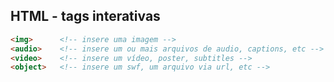 ##  HTML - tags interativas

```html
<img>      <!-- insere uma imagem -->
<audio>    <!-- insere um ou mais arquivos de audio, captions, etc -->
<video>    <!-- insere um vídeo, poster, subtitles -->
<object>   <!-- insere um swf, um arquivo via url, etc -->

```
